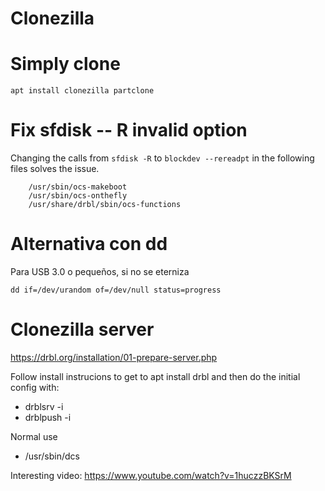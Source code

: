 # Clonezilla


# Simply clone
```
apt install clonezilla partclone
```

# Fix sfdisk -- R invalid option

Changing the calls from `sfdisk -R` to `blockdev --rereadpt` in the following
files solves the issue.

        /usr/sbin/ocs-makeboot
        /usr/sbin/ocs-onthefly
        /usr/share/drbl/sbin/ocs-functions


# Alternativa con dd
Para USB 3.0 o pequeños, si no se eterniza
```
dd if=/dev/urandom of=/dev/null status=progress
```


# Clonezilla server

https://drbl.org/installation/01-prepare-server.php

Follow install instrucions to get to apt install drbl
and then do the initial config with:

- drblsrv -i
- drblpush -i

Normal use

- /usr/sbin/dcs

Interesting video: https://www.youtube.com/watch?v=1huczzBKSrM
